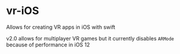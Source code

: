 # vr-iOS
Allows for creating VR apps in iOS with swift

v2.0 allows for multiplayer VR games but it currently disables `ARMode` because of performance in iOS 12
